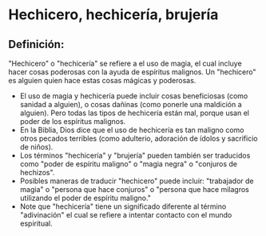 # Hechicero, hechicería,  brujería

## Definición: 

"Hechicero" o "hechicería" se refiere a el uso de magia, el cual incluye hacer cosas poderosas con la ayuda de espíritus malignos.  Un "hechicero" es alguien quien hace estas cosas mágicas y poderosas.

* El uso de magia y hechicería puede incluir cosas beneficiosas (como sanidad a alguien), o cosas dañinas (como ponerle una maldición a alguien).  Pero todas las tipos de hechicería están mal, porque usan el poder de los espíritus malignos.
* En la Biblia, Dios dice que el uso de hechicería es tan maligno como otros pecados terribles (como adulterio, adoración de ídolos y sacrificio de niños).
* Los términos "hechicería" y "brujería" pueden también ser traducidos como "poder de espíritu maligno" o "magia negra" o "conjuros de hechizos".
* Posibles maneras de traducir "hechicero" puede incluir: "trabajador de magia" o "persona que hace conjuros" o "persona que hace milagros utilizando el poder de espíritu maligno."
* Note que "hechicería" tiene un significado diferente al término "adivinación" el cual se refiere a intentar contacto con el mundo espiritual.


